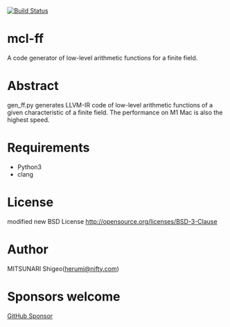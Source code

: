 [![Build Status](https://github.com/herumi/mcl_ff/actions/workflows/main.yml/badge.svg)](https://github.com/herumi/mcl_ff/actions/workflows/main.yml)

# mcl-ff

A code generator of low-level arithmetic functions for a finite field.

# Abstract

gen_ff.py generates LLVM-IR code of low-level arithmetic functions of a given characteristic of a finite field.
The performance on M1 Mac is also the highest speed.

# Requirements

- Python3
- clang

# License

modified new BSD License
http://opensource.org/licenses/BSD-3-Clause

# Author

MITSUNARI Shigeo(herumi@nifty.com)

# Sponsors welcome
[GitHub Sponsor](https://github.com/sponsors/herumi)
